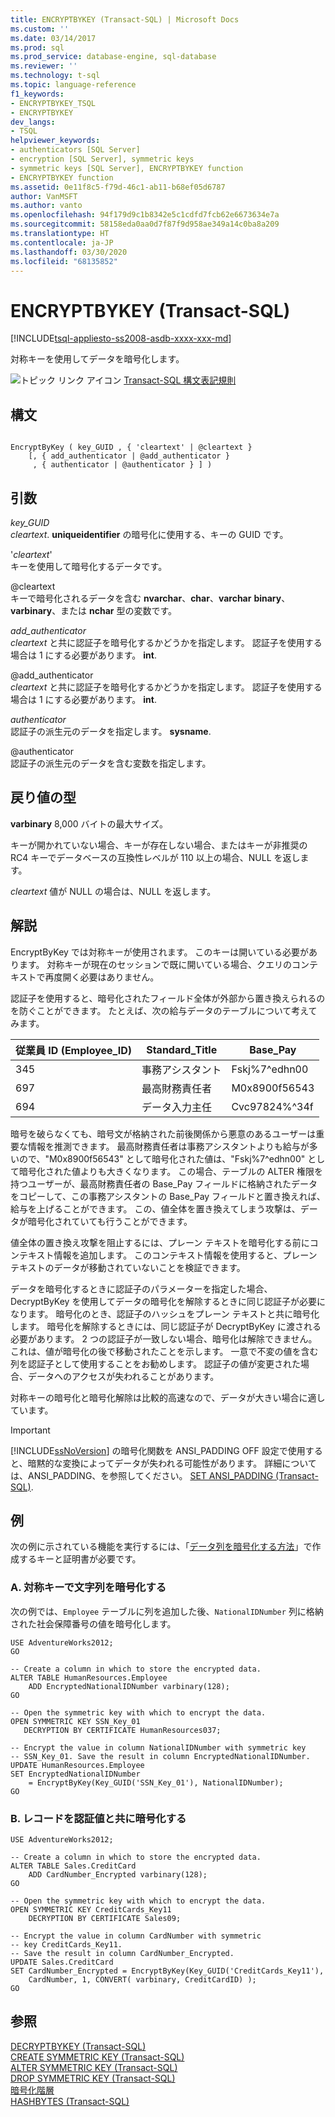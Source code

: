 ```yaml
---
title: ENCRYPTBYKEY (Transact-SQL) | Microsoft Docs
ms.custom: ''
ms.date: 03/14/2017
ms.prod: sql
ms.prod_service: database-engine, sql-database
ms.reviewer: ''
ms.technology: t-sql
ms.topic: language-reference
f1_keywords:
- ENCRYPTBYKEY_TSQL
- ENCRYPTBYKEY
dev_langs:
- TSQL
helpviewer_keywords:
- authenticators [SQL Server]
- encryption [SQL Server], symmetric keys
- symmetric keys [SQL Server], ENCRYPTBYKEY function
- ENCRYPTBYKEY function
ms.assetid: 0e11f8c5-f79d-46c1-ab11-b68ef05d6787
author: VanMSFT
ms.author: vanto
ms.openlocfilehash: 94f179d9c1b8342e5c1cdfd7fcb62e6673634e7a
ms.sourcegitcommit: 58158eda0aa0d7f87f9d958ae349a14c0ba8a209
ms.translationtype: HT
ms.contentlocale: ja-JP
ms.lasthandoff: 03/30/2020
ms.locfileid: "68135852"
---
```

# <a name="encryptbykey-transact-sql"></a>ENCRYPTBYKEY (Transact-SQL)
[!INCLUDE[tsql-appliesto-ss2008-asdb-xxxx-xxx-md](../../includes/tsql-appliesto-ss2008-asdb-xxxx-xxx-md.md)]

  対称キーを使用してデータを暗号化します。  
  
 ![トピック リンク アイコン](../../database-engine/configure-windows/media/topic-link.gif "トピック リンク アイコン") [Transact-SQL 構文表記規則](../../t-sql/language-elements/transact-sql-syntax-conventions-transact-sql.md)  
  
## <a name="syntax"></a>構文  
  
```  
  
EncryptByKey ( key_GUID , { 'cleartext' | @cleartext }  
    [, { add_authenticator | @add_authenticator }  
     , { authenticator | @authenticator } ] )  
```  
  
## <a name="arguments"></a>引数  
 *key_GUID*  
 *cleartext*. **uniqueidentifier** の暗号化に使用する、キーの GUID です。  
  
 '*cleartext*'  
 キーを使用して暗号化するデータです。  
  
 @cleartext  
 キーで暗号化されるデータを含む **nvarchar**、**char**、**varchar** **binary**、**varbinary**、または **nchar** 型の変数です。  
  
 *add_authenticator*  
 *cleartext* と共に認証子を暗号化するかどうかを指定します。 認証子を使用する場合は 1 にする必要があります。 **int**.  
  
 @add_authenticator  
 *cleartext* と共に認証子を暗号化するかどうかを指定します。 認証子を使用する場合は 1 にする必要があります。 **int**.  
  
 *authenticator*  
 認証子の派生元のデータを指定します。 **sysname**.  
  
 @authenticator  
 認証子の派生元のデータを含む変数を指定します。  
  
## <a name="return-types"></a>戻り値の型  
 **varbinary** 8,000 バイトの最大サイズ。  
  
 キーが開かれていない場合、キーが存在しない場合、またはキーが非推奨の RC4 キーでデータベースの互換性レベルが 110 以上の場合、NULL を返します。  
 
 *cleartext* 値が NULL の場合は、NULL を返します。
  
## <a name="remarks"></a>解説  
 EncryptByKey では対称キーが使用されます。 このキーは開いている必要があります。 対称キーが現在のセッションで既に開いている場合、クエリのコンテキストで再度開く必要はありません。  
  
 認証子を使用すると、暗号化されたフィールド全体が外部から置き換えられるのを防ぐことができます。 たとえば、次の給与データのテーブルについて考えてみます。  
  
|従業員 ID (Employee_ID)|Standard_Title|Base_Pay|  
|------------------|---------------------|---------------|  
|345|事務アシスタント|Fskj%7^edhn00|  
|697|最高財務責任者|M0x8900f56543|  
|694|データ入力主任|Cvc97824%^34f|  
  
 暗号を破らなくても、暗号文が格納された前後関係から悪意のあるユーザーは重要な情報を推測できます。 最高財務責任者は事務アシスタントよりも給与が多いので、"M0x8900f56543" として暗号化された値は、"Fskj%7^edhn00" として暗号化された値よりも大きくなります。 この場合、テーブルの ALTER 権限を持つユーザーが、最高財務責任者の Base_Pay フィールドに格納されたデータをコピーして、この事務アシスタントの Base_Pay フィールドと置き換えれば、給与を上げることができます。 この、値全体を置き換えてしまう攻撃は、データが暗号化されていても行うことができます。  
  
 値全体の置き換え攻撃を阻止するには、プレーン テキストを暗号化する前にコンテキスト情報を追加します。 このコンテキスト情報を使用すると、プレーン テキストのデータが移動されていないことを検証できます。  
  
 データを暗号化するときに認証子のパラメーターを指定した場合、DecryptByKey を使用してデータの暗号化を解除するときに同じ認証子が必要になります。 暗号化のとき、認証子のハッシュをプレーン テキストと共に暗号化します。 暗号化を解除するときには、同じ認証子が DecryptByKey に渡される必要があります。 2 つの認証子が一致しない場合、暗号化は解除できません。 これは、値が暗号化の後で移動されたことを示します。 一意で不変の値を含む列を認証子として使用することをお勧めします。 認証子の値が変更された場合、データへのアクセスが失われることがあります。  
  
 対称キーの暗号化と暗号化解除は比較的高速なので、データが大きい場合に適しています。  
  
> [!IMPORTANT]  
>  [!INCLUDE[ssNoVersion](../../includes/ssnoversion-md.md)] の暗号化関数を ANSI_PADDING OFF 設定で使用すると、暗黙的な変換によってデータが失われる可能性があります。 詳細については、ANSI_PADDING、を参照してください。 [SET ANSI_PADDING &#40;Transact-SQL&#41;](../../t-sql/statements/set-ansi-padding-transact-sql.md).  
  
## <a name="examples"></a>例  
 次の例に示されている機能を実行するには、「[データ列を暗号化する方法](../../relational-databases/security/encryption/encrypt-a-column-of-data.md)」で作成するキーと証明書が必要です。  
  
### <a name="a-encrypting-a-string-with-a-symmetric-key"></a>A. 対称キーで文字列を暗号化する  
 次の例では、`Employee` テーブルに列を追加した後、`NationalIDNumber` 列に格納された社会保障番号の値を暗号化します。  
  
```  
USE AdventureWorks2012;  
GO  
  
-- Create a column in which to store the encrypted data.  
ALTER TABLE HumanResources.Employee  
    ADD EncryptedNationalIDNumber varbinary(128);   
GO  
  
-- Open the symmetric key with which to encrypt the data.  
OPEN SYMMETRIC KEY SSN_Key_01  
   DECRYPTION BY CERTIFICATE HumanResources037;  
  
-- Encrypt the value in column NationalIDNumber with symmetric key  
-- SSN_Key_01. Save the result in column EncryptedNationalIDNumber.  
UPDATE HumanResources.Employee  
SET EncryptedNationalIDNumber  
    = EncryptByKey(Key_GUID('SSN_Key_01'), NationalIDNumber);  
GO  
```  
  
### <a name="b-encrypting-a-record-together-with-an-authentication-value"></a>B. レコードを認証値と共に暗号化する  
  
```  
USE AdventureWorks2012;  
  
-- Create a column in which to store the encrypted data.  
ALTER TABLE Sales.CreditCard   
    ADD CardNumber_Encrypted varbinary(128);   
GO  
  
-- Open the symmetric key with which to encrypt the data.  
OPEN SYMMETRIC KEY CreditCards_Key11  
    DECRYPTION BY CERTIFICATE Sales09;  
  
-- Encrypt the value in column CardNumber with symmetric   
-- key CreditCards_Key11.  
-- Save the result in column CardNumber_Encrypted.    
UPDATE Sales.CreditCard  
SET CardNumber_Encrypted = EncryptByKey(Key_GUID('CreditCards_Key11'),   
    CardNumber, 1, CONVERT( varbinary, CreditCardID) );  
GO  
```  
  
## <a name="see-also"></a>参照  
 [DECRYPTBYKEY &#40;Transact-SQL&#41;](../../t-sql/functions/decryptbykey-transact-sql.md)   
 [CREATE SYMMETRIC KEY &#40;Transact-SQL&#41;](../../t-sql/statements/create-symmetric-key-transact-sql.md)   
 [ALTER SYMMETRIC KEY &#40;Transact-SQL&#41;](../../t-sql/statements/alter-symmetric-key-transact-sql.md)   
 [DROP SYMMETRIC KEY &#40;Transact-SQL&#41;](../../t-sql/statements/drop-symmetric-key-transact-sql.md)   
 [暗号化階層](../../relational-databases/security/encryption/encryption-hierarchy.md)   
 [HASHBYTES &#40;Transact-SQL&#41;](../../t-sql/functions/hashbytes-transact-sql.md)  
  
  
